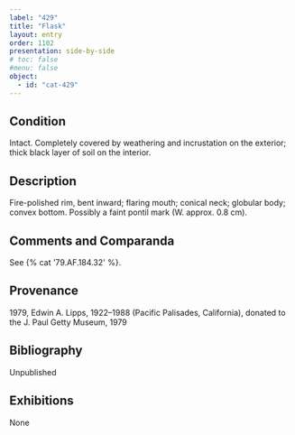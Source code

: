 ```yaml
---
label: "429"
title: "Flask"
layout: entry
order: 1102
presentation: side-by-side
# toc: false
#menu: false 
object:
  - id: "cat-429"
---
```


## Condition

Intact. Completely covered by weathering and incrustation on the exterior; thick black layer of soil on the interior.

## Description

Fire-polished rim, bent inward; flaring mouth; conical neck; globular body; convex bottom. Possibly a faint pontil mark (W. approx. 0.8 cm).

## Comments and Comparanda

See {% cat '79.AF.184.32' %}.

## Provenance

1979, Edwin A. Lipps, 1922–1988 (Pacific Palisades, California), donated to the J. Paul Getty Museum, 1979

## Bibliography

Unpublished

## Exhibitions

None